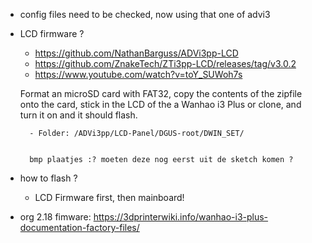 - config files need to be  checked, now using that one of advi3
- LCD firmware ?

    - https://github.com/NathanBarguss/ADVi3pp-LCD
    - https://github.com/ZnakeTech/ZTi3pp-LCD/releases/tag/v3.0.2
    - https://www.youtube.com/watch?v=toY_SUWoh7s


    Format an microSD card with FAT32, copy the contents of the zipfile onto the card, stick in the LCD of the a Wanhao i3 Plus or clone, and turn it on and it should flash. 

        - Folder: /ADVi3pp/LCD-Panel/DGUS-root/DWIN_SET/


        bmp plaatjes :? moeten deze nog eerst uit de sketch komen ?


- how to flash ?

    - LCD Firmware first, then mainboard!



- org 2.18 fimware: https://3dprinterwiki.info/wanhao-i3-plus-documentation-factory-files/